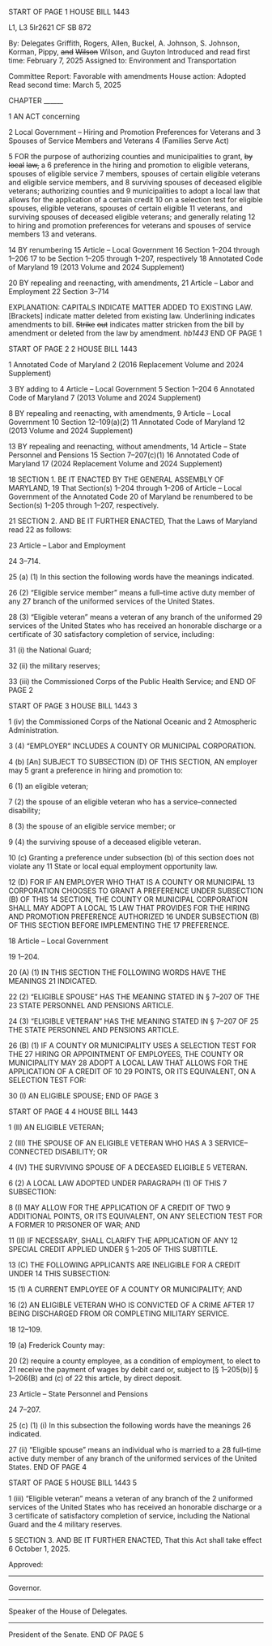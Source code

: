 START OF PAGE 1
HOUSE BILL 1443

L1, L3 5lr2621
CF SB 872

By: Delegates Griffith, Rogers, Allen, Buckel, A. Johnson, S. Johnson, Korman,
Pippy, ~~and~~ ~~Wilson~~ Wilson, and Guyton
Introduced and read first time: February 7, 2025
Assigned to: Environment and Transportation

Committee Report: Favorable with amendments
House action: Adopted
Read second time: March 5, 2025

CHAPTER ______

1 AN ACT concerning

2 Local Government – Hiring and Promotion Preferences for Veterans and
3 Spouses of Service Members and Veterans
4 (Families Serve Act)

5 FOR the purpose of authorizing counties and municipalities to grant, ~~by~~ ~~local~~ ~~law,~~ a
6 preference in the hiring and promotion to eligible veterans, spouses of eligible service
7 members, spouses of certain eligible veterans and eligible service members, and
8 surviving spouses of deceased eligible veterans; authorizing counties and
9 municipalities to adopt a local law that allows for the application of a certain credit
10 on a selection test for eligible spouses, eligible veterans, spouses of certain eligible
11 veterans, and surviving spouses of deceased eligible veterans; and generally relating
12 to hiring and promotion preferences for veterans and spouses of service members
13 and veterans.

14 BY renumbering
15 Article – Local Government
16 Section 1–204 through 1–206
17 to be Section 1–205 through 1–207, respectively
18 Annotated Code of Maryland
19 (2013 Volume and 2024 Supplement)

20 BY repealing and reenacting, with amendments,
21 Article – Labor and Employment
22 Section 3–714

EXPLANATION: CAPITALS INDICATE MATTER ADDED TO EXISTING LAW.
[Brackets] indicate matter deleted from existing law.
Underlining indicates amendments to bill.
~~Strike~~ ~~out~~ indicates matter stricken from the bill by amendment or deleted from the law by
amendment. *hb1443*
END OF PAGE 1

START OF PAGE 2
2 HOUSE BILL 1443

1 Annotated Code of Maryland
2 (2016 Replacement Volume and 2024 Supplement)

3 BY adding to
4 Article – Local Government
5 Section 1–204
6 Annotated Code of Maryland
7 (2013 Volume and 2024 Supplement)

8 BY repealing and reenacting, with amendments,
9 Article – Local Government
10 Section 12–109(a)(2)
11 Annotated Code of Maryland
12 (2013 Volume and 2024 Supplement)

13 BY repealing and reenacting, without amendments,
14 Article – State Personnel and Pensions
15 Section 7–207(c)(1)
16 Annotated Code of Maryland
17 (2024 Replacement Volume and 2024 Supplement)

18 SECTION 1. BE IT ENACTED BY THE GENERAL ASSEMBLY OF MARYLAND,
19 That Section(s) 1–204 through 1–206 of Article – Local Government of the Annotated Code
20 of Maryland be renumbered to be Section(s) 1–205 through 1–207, respectively.

21 SECTION 2. AND BE IT FURTHER ENACTED, That the Laws of Maryland read
22 as follows:

23 Article – Labor and Employment

24 3–714.

25 (a) (1) In this section the following words have the meanings indicated.

26 (2) “Eligible service member” means a full–time active duty member of any
27 branch of the uniformed services of the United States.

28 (3) “Eligible veteran” means a veteran of any branch of the uniformed
29 services of the United States who has received an honorable discharge or a certificate of
30 satisfactory completion of service, including:

31 (i) the National Guard;

32 (ii) the military reserves;

33 (iii) the Commissioned Corps of the Public Health Service; and
END OF PAGE 2

START OF PAGE 3
HOUSE BILL 1443 3

1 (iv) the Commissioned Corps of the National Oceanic and
2 Atmospheric Administration.

3 (4) “EMPLOYER” INCLUDES A COUNTY OR MUNICIPAL CORPORATION.

4 (b) [An] SUBJECT TO SUBSECTION (D) OF THIS SECTION, AN employer may
5 grant a preference in hiring and promotion to:

6 (1) an eligible veteran;

7 (2) the spouse of an eligible veteran who has a service–connected disability;

8 (3) the spouse of an eligible service member; or

9 (4) the surviving spouse of a deceased eligible veteran.

10 (c) Granting a preference under subsection (b) of this section does not violate any
11 State or local equal employment opportunity law.

12 (D) FOR IF AN EMPLOYER WHO THAT IS A COUNTY OR MUNICIPAL
13 CORPORATION CHOOSES TO GRANT A PREFERENCE UNDER SUBSECTION (B) OF THIS
14 SECTION, THE COUNTY OR MUNICIPAL CORPORATION SHALL MAY ADOPT A LOCAL
15 LAW THAT PROVIDES FOR THE HIRING AND PROMOTION PREFERENCE AUTHORIZED
16 UNDER SUBSECTION (B) OF THIS SECTION BEFORE IMPLEMENTING THE
17 PREFERENCE.

18 Article – Local Government

19 1–204.

20 (A) (1) IN THIS SECTION THE FOLLOWING WORDS HAVE THE MEANINGS
21 INDICATED.

22 (2) “ELIGIBLE SPOUSE” HAS THE MEANING STATED IN § 7–207 OF THE
23 STATE PERSONNEL AND PENSIONS ARTICLE.

24 (3) “ELIGIBLE VETERAN” HAS THE MEANING STATED IN § 7–207 OF
25 THE STATE PERSONNEL AND PENSIONS ARTICLE.

26 (B) (1) IF A COUNTY OR MUNICIPALITY USES A SELECTION TEST FOR THE
27 HIRING OR APPOINTMENT OF EMPLOYEES, THE COUNTY OR MUNICIPALITY MAY
28 ADOPT A LOCAL LAW THAT ALLOWS FOR THE APPLICATION OF A CREDIT OF 10
29 POINTS, OR ITS EQUIVALENT, ON A SELECTION TEST FOR:

30 (I) AN ELIGIBLE SPOUSE;
END OF PAGE 3

START OF PAGE 4
4 HOUSE BILL 1443

1 (II) AN ELIGIBLE VETERAN;

2 (III) THE SPOUSE OF AN ELIGIBLE VETERAN WHO HAS A
3 SERVICE–CONNECTED DISABILITY; OR

4 (IV) THE SURVIVING SPOUSE OF A DECEASED ELIGIBLE
5 VETERAN.

6 (2) A LOCAL LAW ADOPTED UNDER PARAGRAPH (1) OF THIS
7 SUBSECTION:

8 (I) MAY ALLOW FOR THE APPLICATION OF A CREDIT OF TWO
9 ADDITIONAL POINTS, OR ITS EQUIVALENT, ON ANY SELECTION TEST FOR A FORMER
10 PRISONER OF WAR; AND

11 (II) IF NECESSARY, SHALL CLARIFY THE APPLICATION OF ANY
12 SPECIAL CREDIT APPLIED UNDER § 1–205 OF THIS SUBTITLE.

13 (C) THE FOLLOWING APPLICANTS ARE INELIGIBLE FOR A CREDIT UNDER
14 THIS SUBSECTION:

15 (1) A CURRENT EMPLOYEE OF A COUNTY OR MUNICIPALITY; AND

16 (2) AN ELIGIBLE VETERAN WHO IS CONVICTED OF A CRIME AFTER
17 BEING DISCHARGED FROM OR COMPLETING MILITARY SERVICE.

18 12–109.

19 (a) Frederick County may:

20 (2) require a county employee, as a condition of employment, to elect to
21 receive the payment of wages by debit card or, subject to [§ 1–205(b)] § 1–206(B) and (c) of
22 this article, by direct deposit.

23 Article – State Personnel and Pensions

24 7–207.

25 (c) (1) (i) In this subsection the following words have the meanings
26 indicated.

27 (ii) “Eligible spouse” means an individual who is married to a
28 full–time active duty member of any branch of the uniformed services of the United States.
END OF PAGE 4

START OF PAGE 5
HOUSE BILL 1443 5

1 (iii) “Eligible veteran” means a veteran of any branch of the
2 uniformed services of the United States who has received an honorable discharge or a
3 certificate of satisfactory completion of service, including the National Guard and the
4 military reserves.

5 SECTION 3. AND BE IT FURTHER ENACTED, That this Act shall take effect
6 October 1, 2025.

Approved:

________________________________________________________________________________
Governor.

________________________________________________________________________________
Speaker of the House of Delegates.

________________________________________________________________________________
President of the Senate.
END OF PAGE 5
